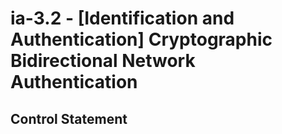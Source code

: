 # ia-3.2 - \[Identification and Authentication\] Cryptographic Bidirectional Network Authentication

## Control Statement

